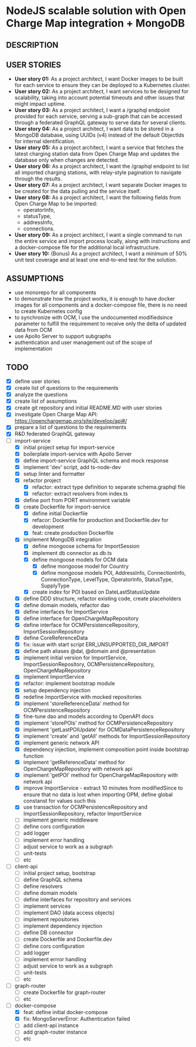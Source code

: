 # NodeJS scalable solution with Open Charge Map integration + MongoDB
## DESCRIPTION
## USER STORIES
- **User story 01:** As a project architect, I want Docker images to be built for each service to ensure they can be deployed to a Kubernetes cluster.
- **User story 02:** As a project architect, I want services to be designed for scalability, taking into account potential timeouts and other issues that might impact uptime.
- **User story 03:** As a project architect, I want a /graphql endpoint provided for each service, serving a sub-graph that can be accessed through a federated GraphQL gateway to serve data for several clients.
- **User story 04:** As a project architect, I want data to be stored in a MongoDB database, using UUIDs (v4) instead of the default ObjectIds for internal identification.
- **User story 05:** As a project architect, I want a service that fetches the latest charging station data from Open Charge Map and updates the database only when changes are detected.
- **User story 06:** As a project architect, I want the /graphql endpoint to list all imported charging stations, with relay-style pagination to navigate through the results.
- **User story 07:** As a project architect, I want separate Docker images to be created for the data pulling and the service itself.
- **User story 08:** As a project architect, I want the following fields from Open Charge Map to be imported:
    - operatorInfo,
    - statusType,
    - addressInfo, 
    - connections.
- **User story 09:** As a project architect, I want a single command to run the entire service and import process locally, along with instructions and a docker-compose file for the additional local infrastructure.
- **User story 10:** (Bonus) As a project architect, I want a minimum of 50% unit test coverage and at least one end-to-end test for the solution.

## ASSUMPTIONS
- use monorepo for all components
- to demonstrate how the project works, it is enough to have docker images for all components and a docker-compose file, there is no need to create Kubernetes config
- to synchronize with OCM, I use the undocumented modifiedsince parameter to fulfill the requirement to receive only the delta of updated data from OCM
- use Apollo Server to support subgraphs
- authentication and user management out of the scope of implementation

## TODO
- [x] define user stories
- [x] create list of questions to the requirements
- [x] analyze the questions
- [x] create list of assumptions
- [x] create git repository and initial README.MD with user stories
- [x] investigate Open Charge Map API: https://openchargemap.org/site/develop/api#/
- [x] prepare a list of questions to the requirements
- [x] R&D federated GraphQL gateway
- [ ] import-service
    - [x] initial project setup for import-service
    - [x] boilerplate import-service with Apollo Server
    - [x] define import-service GraphQL schema and mock response
    - [x] implement 'dev' script, add ts-node-dev
    - [x] setup linter and formatter
    - [x] refactor project
        - [x] refactor: extract type definition to separate schema.graphql file
        - [x] refactor: extract resolvers from index.ts
    - [x] define port from PORT environment variable 
    - [x] create Dockerfile for import-service
        - [x] define initial Dockerfile
        - [x] refacor: Dockerfile for production and Dockerfile.dev for development
        - [x] feat: create production Dockerfile
    - [x] implement MongoDB integration
        - [x] define mongoose schema for ImportSession
        - [x] implement db connector as db.ts
        - [x] define mongoose models for OCM data
            - [x] define mongoose model for Country
            - [x] define mongoose models POI, AddressInfo, ConnectionInfo, ConnectionType, LevelType, OperatorInfo, StatusType, SupplyType
        - [x] create index for POI based on DateLastStatusUpdate
    - [x] define DDD structure, refactor existing code, create placeholders
    - [x] define domain models, refactor dao
    - [x] define interfaces for ImportService
    - [x] define interface for OpenChargeMapRepository
    - [x] define interface for OCMPersistenceRepository, ImportSessionRepository
    - [x] define CoreReferenceData
    - [x] fix: issue with start script ERR_UNSUPPORTED_DIR_IMPORT
    - [x] define path aliases @dal, @domain and @presentation
    - [x] implement initial version for ImportService, ImportSessionRepository, OCMPersistenceRepository, OpenChargeMapRepository
    - [x] implement ImportService
    - [x] refactor: implement bootstrap module
    - [x] setup dependency injection
    - [x] redefine ImportService with mocked repositories
    - [x] implement 'storeReferenceData' method for OCMPersistenceRepository
    - [x] fine-tune dao and models according to OpenAPI docs
    - [x] implement 'storePOIs' method for OCMPersistenceRepository
    - [x] implement 'getLastPOIUpdate' for OCMDataPersistenceRepository
    - [x] implement 'create' and 'getAll' methods for ImportSessionRepository
    - [x] implement generic network API
    - [x] dependency injection, implement composition point inside bootstrap function
    - [x] implement 'getReferenceData' method for OpenChargeMapRepository with network api
    - [x] implement 'getPOI' method for OpenChargeMapRepository with network api
    - [x] improve ImportService - extract 10 minutes from modifiedSince to ensure that no data is lost when importing OPM, define global constanst for values such this
    - [x] use transaction for OCMPersistenceRepository and ImportSessionRepository, refactor ImportService
    - [ ] implement generic middleware 
    - [ ] define cors configuration
    - [ ] add logger
    - [ ] implement error handling
    - [ ] adjust service to work as a subgraph
    - [ ] unit-tests
    - [ ] etc
- [ ] client-api
    - [ ] initial project setup, bootstrap
    - [ ] define GraphQL schema
    - [ ] define resolvers
    - [ ] define domain models
    - [ ] define interfaces for repository and services
    - [ ] implement services
    - [ ] implement DAO (data access objects)
    - [ ] implement repositories
    - [ ] implement dependency injection
    - [ ] define DB connector
    - [ ] create Dockerfile and Dockerfile.dev
    - [ ] define cors configuration
    - [ ] add logger
    - [ ] implement errror handling
    - [ ] adjust service to work as a subgraph
    - [ ] unit-tests
    - [ ] etc
- [ ] graph-router
    - [ ] create Dockerfile for graph-router
    - [ ] etc
- [ ] docker-compose
    - [x] feat: define initial docker-compose
    - [x] fix: MongoServerError: Authentication failed
    - [ ] add client-api instance
    - [ ] add graph-router instance
    - [ ] etc
